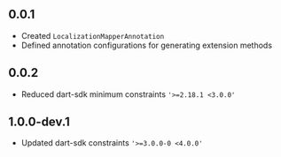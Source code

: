 ## 0.0.1

* Created `LocalizationMapperAnnotation`
* Defined annotation configurations for generating extension methods

## 0.0.2

* Reduced dart-sdk minimum constraints `'>=2.18.1 <3.0.0'` 

## 1.0.0-dev.1

* Updated dart-sdk constraints `'>=3.0.0-0 <4.0.0'`
